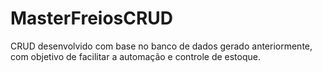 # MasterFreiosCRUD
CRUD desenvolvido com base no banco de dados gerado anteriormente, com objetivo de facilitar a automação e controle de estoque.